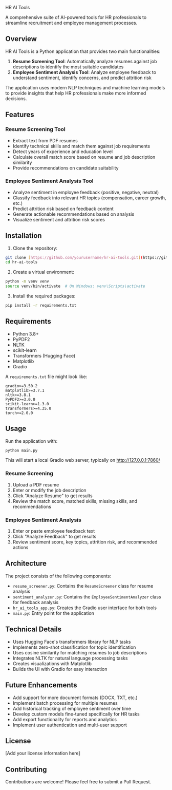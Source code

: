  HR AI Tools

A comprehensive suite of AI-powered tools for HR professionals to streamline recruitment and employee management processes.

## Overview

HR AI Tools is a Python application that provides two main functionalities:
1. **Resume Screening Tool**: Automatically analyze resumes against job descriptions to identify the most suitable candidates
2. **Employee Sentiment Analysis Tool**: Analyze employee feedback to understand sentiment, identify concerns, and predict attrition risk

The application uses modern NLP techniques and machine learning models to provide insights that help HR professionals make more informed decisions.

## Features

### Resume Screening Tool
- Extract text from PDF resumes
- Identify technical skills and match them against job requirements
- Detect years of experience and education level
- Calculate overall match score based on resume and job description similarity
- Provide recommendations on candidate suitability

### Employee Sentiment Analysis Tool
- Analyze sentiment in employee feedback (positive, negative, neutral)
- Classify feedback into relevant HR topics (compensation, career growth, etc.)
- Predict attrition risk based on feedback content
- Generate actionable recommendations based on analysis
- Visualize sentiment and attrition risk scores

## Installation

1. Clone the repository:
```bash
git clone [https://github.com/yourusername/hr-ai-tools.git](https://github.com/AshishMohanty04/AI-Powered-Resume-Screening-Employee-Sentiment-Analysis.git)
cd hr-ai-tools
```

2. Create a virtual environment:
```bash
python -m venv venv
source venv/bin/activate  # On Windows: venv\Scripts\activate
```

3. Install the required packages:
```bash
pip install -r requirements.txt
```

## Requirements

- Python 3.8+
- PyPDF2
- NLTK
- scikit-learn
- Transformers (Hugging Face)
- Matplotlib
- Gradio

A `requirements.txt` file might look like:

```
gradio>=3.50.2
matplotlib>=3.7.1
nltk>=3.8.1
PyPDF2>=3.0.0
scikit-learn>=1.3.0
transformers>=4.35.0
torch>=2.0.0
```

## Usage

Run the application with:

```bash
python main.py
```

This will start a local Gradio web server, typically on http://127.0.0.1:7860/

### Resume Screening

1. Upload a PDF resume
2. Enter or modify the job description
3. Click "Analyze Resume" to get results
4. Review the match score, matched skills, missing skills, and recommendations

### Employee Sentiment Analysis

1. Enter or paste employee feedback text
2. Click "Analyze Feedback" to get results
3. Review sentiment score, key topics, attrition risk, and recommended actions

## Architecture

The project consists of the following components:

- `resume_screener.py`: Contains the `ResumeScreener` class for resume analysis
- `sentiment_analyzer.py`: Contains the `EmployeeSentimentAnalyzer` class for feedback analysis
- `hr_ai_tools_app.py`: Creates the Gradio user interface for both tools
- `main.py`: Entry point for the application

## Technical Details

- Uses Hugging Face's transformers library for NLP tasks
- Implements zero-shot classification for topic identification
- Uses cosine similarity for matching resumes to job descriptions
- Integrates NLTK for natural language processing tasks
- Creates visualizations with Matplotlib
- Builds the UI with Gradio for easy interaction

## Future Enhancements

- Add support for more document formats (DOCX, TXT, etc.)
- Implement batch processing for multiple resumes
- Add historical tracking of employee sentiment over time
- Develop custom models fine-tuned specifically for HR tasks
- Add export functionality for reports and analytics
- Implement user authentication and multi-user support

## License

[Add your license information here]

## Contributing

Contributions are welcome! Please feel free to submit a Pull Request.

